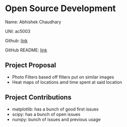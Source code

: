 # Open Source Development

Name: Abhishek Chaudhary

UNI: ac5003

Github: [link](https://github.com/A-Chaudhary)

GitHub README: [link](https://github.com/A-Chaudhary/A-Chaudhary/blob/main/README.md)

## Project Proposal
- Photo Filters based off filters put on similar images
- Heat maps of locations amd time spent at said location 

## Project Contributions
- matplotlib: has a bunch of good first issues
- scipy: has a bunch of open issues
- numpy: bunch of issues and previous usage

